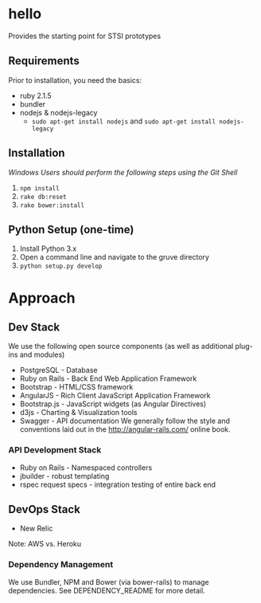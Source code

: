 # hello
Provides the starting point for STSI prototypes

## Requirements
Prior to installation, you need the basics:
* ruby 2.1.5
* bundler
* nodejs & nodejs-legacy
  * `sudo apt-get install nodejs` and `sudo apt-get install nodejs-legacy`


## Installation
*Windows Users should perform the following steps using the Git Shell*

1. `npm install`
2. `rake db:reset`
3. `rake bower:install`

## Python Setup (one-time)
1. Install Python 3.x
2. Open a command line and navigate to the gruve directory
3. `python setup.py develop`


# Approach

## Dev Stack
We use the following open source components (as well as additional plug-ins and modules)
 * PostgreSQL - Database
 * Ruby on Rails - Back End Web Application Framework
 * Bootstrap - HTML/CSS framework
 * AngularJS - Rich Client JavaScript Application Framework
 * Bootstrap.js - JavaScript widgets (as Angular Directives)
 * d3js - Charting & Visualization tools
 * Swagger - API documentation
We generally follow the style and conventions laid out in the http://angular-rails.com/ online book. 


### API Development Stack
 * Ruby on Rails - Namespaced controllers
 * jbuilder - robust templating
 * rspec request specs - integration testing of entire back end

## DevOps Stack
 * New Relic

Note: AWS vs. Heroku

### Dependency Management
We use Bundler, NPM and Bower (via bower-rails) to manage dependencies. See DEPENDENCY_README for more detail.













